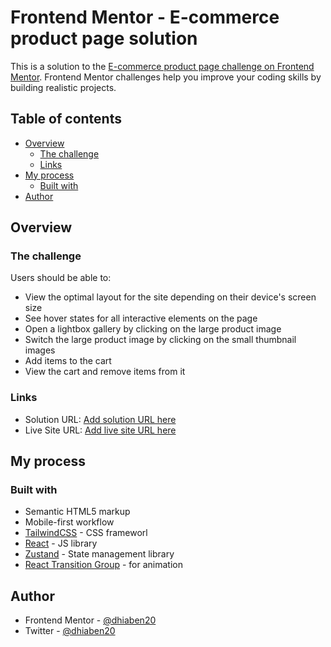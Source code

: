# Frontend Mentor - E-commerce product page solution

This is a solution to the [E-commerce product page challenge on Frontend Mentor](https://www.frontendmentor.io/challenges/ecommerce-product-page-UPsZ9MJp6). Frontend Mentor challenges help you improve your coding skills by building realistic projects.

## Table of contents

-   [Overview](#overview)
    -   [The challenge](#the-challenge)
    -   [Links](#links)
-   [My process](#my-process)
    -   [Built with](#built-with)
-   [Author](#author)

## Overview

### The challenge

Users should be able to:

-   View the optimal layout for the site depending on their device's screen size
-   See hover states for all interactive elements on the page
-   Open a lightbox gallery by clicking on the large product image
-   Switch the large product image by clicking on the small thumbnail images
-   Add items to the cart
-   View the cart and remove items from it

### Links

-   Solution URL: [Add solution URL here](https://your-solution-url.com)
-   Live Site URL: [Add live site URL here](https://your-live-site-url.com)

## My process

### Built with

-   Semantic HTML5 markup
-   Mobile-first workflow
-   [TailwindCSS](https://tailwindcss.com/) - CSS frameworl
-   [React](https://reactjs.org/) - JS library
-   [Zustand](https://docs.pmnd.rs/zustand) - State management library
-   [React Transition Group](https://reactcommunity.org/react-transition-group/) - for animation

## Author

-   Frontend Mentor - [@dhiaben20](https://www.frontendmentor.io/profile/dhiaben20)
-   Twitter - [@dhiaben20](https://www.twitter.com/dhiaben20)
